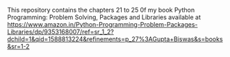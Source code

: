 This repository contains the chapters 21 to 25 0f my book Python Programming: Problem Solving, Packages and Libraries available at https://www.amazon.in/Python-Programming-Problem-Packages-Libraries/dp/9353168007/ref=sr_1_2?dchild=1&qid=1588813224&refinements=p_27%3AGupta+Biswas&s=books&sr=1-2

